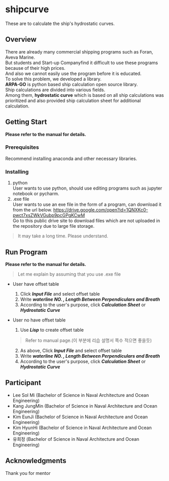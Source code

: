 # shipcurve
These are to calculate the ship's hydrostatic curves.

## Overview

There are already many commercial shipping programs such as Foran, Aveva Marine.  
But students and Start-up Companyfind it difficult to use these programs because of their high prices.  
And also we cannot easily use the program before it is educated.  
To solve this problem, we developed a library.  
**ARPA-GO** is python based ship calculation open source library.   
Ship calculations are divided into various fields.   
Among them, **hydrostatic curve** which is based on all ship calculations was prioritized and also provided ship calculation sheet for additional calculation.

## Getting Start
**Please refer to the manual for details.**  
### Prerequisites  
  Recommend installing anaconda and other necessary libraries.    
### Installing  
1. python  
  User wants to use python, should use editing programs such as jupyter notebook or pycharm.
2. .exe file  
  User wants to use an exe file in the form of a program, can download it from the url below.
  https://drive.google.com/open?id=1QNXKc0-pwct7xsZWkVGubp9pcGPgKCwM  
  Go to this public drive site to download files which are not uploaded in the repository due to large file storage. 
  > It may take a long time. Please understand.
  
## Run Program  
**Please refer to the manual for details.**  
>Let me explain by assuming that you use .exe file  
* User have offset table 
  1. Click ***Input File*** and select offset table
  2. Write ***waterline NO. , Length Between Perpendiculars and Breath***
  3. According to the user's purpose, click ***Calculation Sheet*** or ***Hydrostatic Curve***
  
* User no have offset table
  1. Use ***Lisp*** to create offset table
  > Refer to manual page.(이 부분에 리습 설명서 쪽수 적으면 좋을듯)
  2. As above, Click ***Input File*** and select offset table
  3. Write ***waterline NO. , Length Between Perpendiculars and Breath***
  4. According to the user's purpose, click ***Calculation Sheet*** or ***Hydrostatic Curve***
  
## Participant
* Lee Sol Mi   (Bachelor of Science in Naval Architecture and Ocean Engineering)  
* Kang JungMin (Bachelor of Science in Naval Architecture and Ocean Engineering)  
* Kim EunJi    (Bachelor of Science in Naval Architecture and Ocean Engineering)  
* Kim HyunHi   (Bachelor of Science in Naval Architecture and Ocean Engineering)  
* 유희정  (Bachelor of Science in Naval Architecture and Ocean Engineering)  

## Acknowledgments
Thank you for mentor
